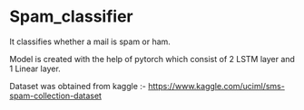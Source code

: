 # Spam_classifier

It classifies whether a mail is spam or ham.

Model is created with the help of pytorch which consist of 2 LSTM layer and 1 Linear layer.

Dataset was obtained from kaggle :- https://www.kaggle.com/uciml/sms-spam-collection-dataset
